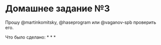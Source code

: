 # Домашнее задание №3

Прошу @martinkomitsky, @haseprogram или @vaganov-spb проверить его.

Что было сделано:
*
*
*